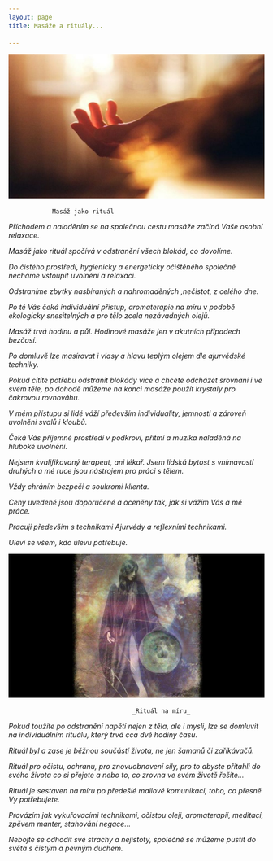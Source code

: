```yaml
---
layout: page
title: Masáže a rituály...

---
```

![](/uploads/shamanic-soul-retrieval.l-1024x576.jpg)

                Masáž jako rituál

_Příchodem a naladěním se na společnou cestu masáže začíná Vaše osobní relaxace._

_Masáž jako rituál spočívá v odstranění všech blokád, co dovolíme._

_Do čistého prostředí, hygienicky a energeticky očištěného společně necháme vstoupit uvolnění a relaxaci._

_Odstraníme zbytky nasbíraných a nahromaděných ,nečistot, z celého dne._

_Po té Vás čeká individuální přístup, aromaterapie na míru v podobě ekologicky snesitelných a pro tělo zcela nezávadných olejů._

_Masáž trvá hodinu a půl. Hodinové masáže jen v akutních případech bezčasí._

_Po domluvě lze masírovat i vlasy a hlavu teplým olejem dle ajurvédské techniky._

_Pokud cítíte potřebu odstranit blokády více a chcete odcházet srovnaní i ve svém těle, po dohodě můžeme na konci masáže použít krystaly pro čakrovou rovnováhu._

_V mém přístupu si lidé váží především individuality, jemnosti a zároveň uvolnění svalů i kloubů._

_Čeká Vás příjemné prostředí v podkroví, přítmí a muzika naladěná na hluboké uvolnění._

_Nejsem kvalifikovaný terapeut, ani lékař. Jsem lidská bytost s vnímavostí druhých a mé ruce jsou nástrojem pro práci s tělem._

_Vždy chráním bezpečí a soukromí klienta._

_Ceny uvedené jsou doporučené a oceněny tak, jak si vážím Vás a mé práce._

_Pracuji především s technikami Ajurvédy a reflexními technikami._

_Uleví se všem, kdo úlevu potřebuje._

![](/uploads/gynNUe9fTCyUpQTvSSpd_shamanka_large_landscape.jpg)

                                      _Rituál na míru_

_Pokud toužíte po odstranění napětí nejen z těla, ale i mysli, lze se domluvit na individuálním rituálu, který trvá cca dvě hodiny času._

_Rituál byl a zase je běžnou součástí života, ne jen šamanů či zaříkávačů._

_Rituál pro očistu, ochranu, pro znovuobnovení síly, pro to abyste přítahli do svého života co si přejete a nebo to, co zrovna ve svém životě řešíte…_

_Rituál je sestaven na míru po předešlé mailové komunikaci, toho, co přesně Vy potřebujete._

_Provázím jak vykuřovacími technikami, očistou oleji, aromaterapií, meditací, zpěvem manter, stahování negace…_

_Nebojte se odhodit své strachy a nejistoty, společně se můžeme pustit do světa s čistým a pevným duchem._